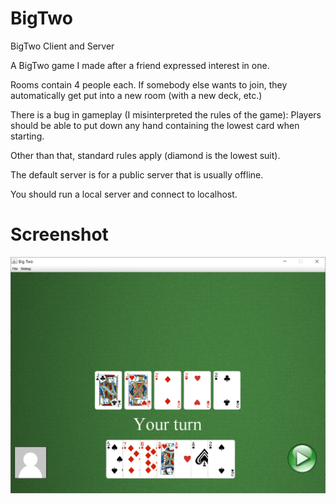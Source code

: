 # BigTwo
BigTwo Client and Server

A BigTwo game I made after a friend expressed interest in one.

Rooms contain 4 people each.  If somebody else wants to join, they automatically get 
put into a new room (with a new deck, etc.)

There is a bug in gameplay (I misinterpreted the rules of the game):
Players should be able to put down any hand containing the lowest card when starting.

Other than that, standard rules apply (diamond is the lowest suit).

The default server is for a public server that is usually offline.

You should run a local server and connect to localhost.

# Screenshot
![alt text](https://raw.githubusercontent.com/PeterHo8888/BigTwo/master/screenshot.png)
